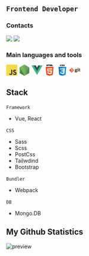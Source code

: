 ## `Frontend Developer`

### Contacts
  [<img height="30" src="https://image.flaticon.com/icons/png/512/732/732200.png">](mailto:qwertin1998@gmail.com)
  [<img height="30" src="https://image.flaticon.com/icons/png/512/2111/2111646.png">](https://t.me/zlobinilya)
<p></p>

### Main languages and tools

<code><img height="30" src="https://raw.githubusercontent.com/github/explore/80688e429a7d4ef2fca1e82350fe8e3517d3494d/topics/javascript/javascript.png"></code>
<code><img height="30" src="https://raw.githubusercontent.com/github/explore/80688e429a7d4ef2fca1e82350fe8e3517d3494d/topics/nodejs/nodejs.png"></code>
<code><img height="30" src="https://raw.githubusercontent.com/github/explore/80688e429a7d4ef2fca1e82350fe8e3517d3494d/topics/vue/vue.png"></code>
<code><img height="30" src="https://raw.githubusercontent.com/github/explore/80688e429a7d4ef2fca1e82350fe8e3517d3494d/topics/html/html.png"></code>
<code><img height="30" src="https://raw.githubusercontent.com/github/explore/80688e429a7d4ef2fca1e82350fe8e3517d3494d/topics/css/css.png"></code>
<code><img height="30" src="https://raw.githubusercontent.com/github/explore/80688e429a7d4ef2fca1e82350fe8e3517d3494d/topics/git/git.png"></code>

## Stack

`Framework`
- Vue, React

`CSS`
- Sass
- Scss
- PostCss
- Tailwdind
- Bootstrap

`Bundler`
- Webpack

`DB`
- Mongo.DB


## My Github Statistics

<p align="left"> <img src="https://github-readme-stats.vercel.app/api/top-langs/?username=zlobinilya1998&count_private=true&hide=tsql&langs_count=7&theme=material-palenight&layout=compact" alt="preview" /></p>
